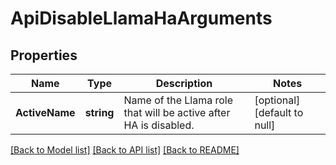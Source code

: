 # ApiDisableLlamaHaArguments

## Properties
Name | Type | Description | Notes
------------ | ------------- | ------------- | -------------
**ActiveName** | **string** | Name of the Llama role that will be active after HA is disabled. | [optional] [default to null]

[[Back to Model list]](../README.md#documentation-for-models) [[Back to API list]](../README.md#documentation-for-api-endpoints) [[Back to README]](../README.md)

